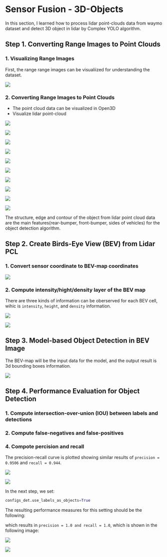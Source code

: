 # Sensor Fusion - 3D-Objects

In this section, I learned how to process lidar point-clouds data from waymo dataset and detect 3D object in lidar by Complex YOLO algorithm.

## Step 1. Converting Range Images to Point Clouds

### 1. Visualizing Range Images

First, the range range images can be visualiized for understanding the dataset.

![](img/range_image.png)

### 2. Converting Range Images to Point Clouds

- The point cloud data can be visualized in Open3D
- Visualize lidar point-cloud

![](img/point_cloud_1.png)

![](img/point_cloud_2.png)

![](img/point_cloud_3.png)

![](img/point_cloud_4.png)

![](img/point_cloud_5.png)

![](img/point_cloud_6.png)

![](img/point_cloud_7.png)

![](img/point_cloud_8.png)

![](img/point_cloud_9.png)

![](img/point_cloud_10.png)


The structure, edge and contour of the object from lidar point cloud data are the main features(rear-bumper, front-bumper, sides of vehicles) for the object detection algorithm. 

## Step 2. Create Birds-Eye View (BEV) from Lidar PCL

### 1. Convert sensor coordinate to BEV-map coordinates

![](img/bev_map.png)


### 2. Compute intensity/hight/density layer of the BEV map

There are three kinds of information can be oberserved for each BEV cell, wihic is `intensity`, `height`, and `density` information.

![](img/intensity_layer.png)

![](img/height_layer.png)

## Step 3. Model-based Object Detection in BEV Image

The BEV-map will be the input data for the model, and the output result is 3d bounding boxes information.

![](img/labels_detected_objects.png)


## Step 4. Performance Evaluation for Object Detection

### 1. Compute intersection-over-union (IOU) between labels and detections

### 2. Compute false-negatives and false-positives

### 4. Compote percision and recall

The precision-recall curve is plotted showing similar results of `precision = 0.9506` and `recall = 0.944`.

![](img/metric_01.png)

![](img/metric_00.png)

In the next step,  we set:

```python
configs_det.use_labels_as_objects=True
```
The resulting performance measures for this setting should be the following:

which results in `precision = 1.0 and recall = 1.0`, which is shown in the following image:

![](img/metric_11.png)

![](img/metric_10.png)
